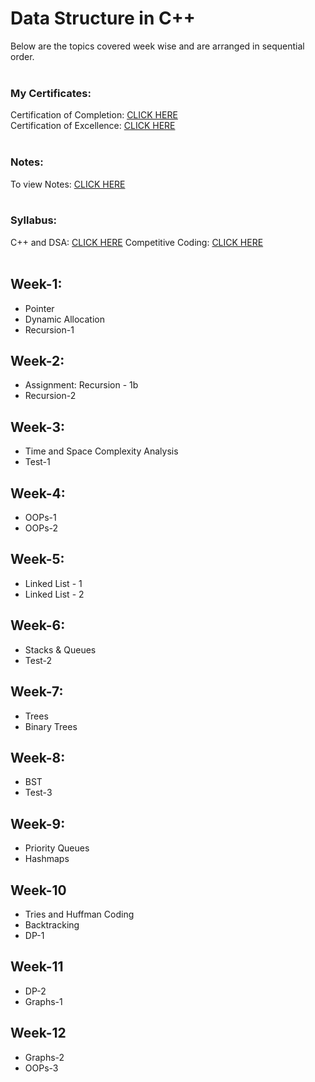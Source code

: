 # Data Structure in C++
Below are the topics covered week wise and are arranged in sequential order. <br /> <br />

### My Certificates: <br />
Certification of Completion: [CLICK HERE](https://github.com/Sachin10-05/Data_structure_in_cpp_coding_ninja/blob/main/Complete%20Certificate.pdf)  <br/>
Certification of Excellence: [CLICK HERE](https://github.com/Sachin10-05/Data_structure_in_cpp_coding_ninja/blob/main/Certificate%20Of%20Excellene.pdf) <br/> </br>

### Notes: <br />
To view Notes: [CLICK HERE](https://github.com/Sachin10-05/Data_structure_in_cpp_coding_ninja/upload/main/Notes)
<br /> <br />

### Syllabus: <br />
C++ and DSA: [CLICK HERE](https://github.com/Sachin10-05/Data_structure_in_cpp_coding_ninja/blob/main/C%2B%2B%20%26%20DSA%20syllabus.pdf)
Competitive Coding: [CLICK HERE](https://github.com/Sachin10-05/Data_structure_in_cpp_coding_ninja/blob/main/Competitive%20Coding%20Syllabus.pdf)
<br /> <br />



## Week-1:
* Pointer
* Dynamic Allocation
* Recursion-1

## Week-2:
* Assignment: Recursion - 1b
* Recursion-2

## Week-3:
* Time and Space Complexity Analysis
* Test-1

## Week-4:
* OOPs-1
* OOPs-2

## Week-5:
* Linked List - 1
* Linked List - 2

## Week-6:
* Stacks & Queues
* Test-2

## Week-7:
* Trees
* Binary Trees

## Week-8:
* BST
* Test-3

## Week-9:
* Priority Queues
* Hashmaps

## Week-10
* Tries and Huffman Coding
* Backtracking
* DP-1

## Week-11
* DP-2
* Graphs-1

## Week-12
* Graphs-2
* OOPs-3








